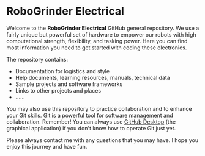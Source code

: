 # RoboGrinder Electrical
Welcome to the **RoboGrinder Electrical** GitHub general repository. We use a fairly unique but powerful set of hardware to empower our robots with high computational strength, flexibility, and tasking power. Here you can find most information you need to get started with coding these electronics.

The repository contains:
* Documentation for logistics and style
* Help documents, learning resources, manuals, technical data
* Sample projects and software frameworks
* Links to other projects and places
* ......

You may also use this repository to practice collaboration and to enhance your Git skills. Git is a powerful tool for software management and collaboration. Remember! You can always use [GitHub Desktop](https://desktop.github.com/) (the graphical application) if you don't know how to operate Git just yet.

Please always contact me with any questions that you may have. I hope you enjoy this journey and have fun.
